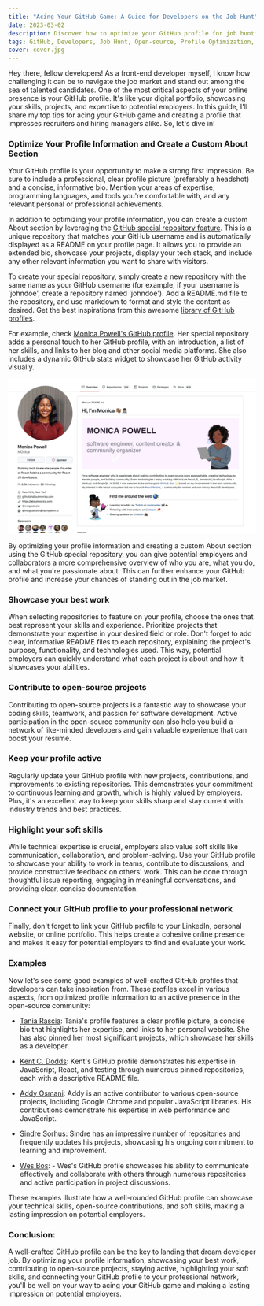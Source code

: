 ```yaml
---
title: "Acing Your GitHub Game: A Guide for Developers on the Job Hunt"
date: 2023-03-02
description: Discover how to optimize your GitHub profile for job hunting success with this comprehensive guide. Learn the best practices for showcasing your work, contributing to open-source projects, and highlighting your skills to impress potential employers.
tags: GitHub, Developers, Job Hunt, Open-source, Profile Optimization, Software Development, Programming, Coding, Repositories, Career Advice, Technical Skills, Soft Skills, README, Networking, Portfolio
cover: cover.jpg
---
```


Hey there, fellow developers! As a front-end developer myself, I know how challenging it can be to navigate the job market and stand out among the sea of talented candidates. One of the most critical aspects of your online presence is your GitHub profile. It's like your digital portfolio, showcasing your skills, projects, and expertise to potential employers. In this guide, I'll share my top tips for acing your GitHub game and creating a profile that impresses recruiters and hiring managers alike. So, let's dive in!

### Optimize Your Profile Information and Create a Custom About Section
Your GitHub profile is your opportunity to make a strong first impression. Be sure to include a professional, clear profile picture (preferably a headshot) and a concise, informative bio. Mention your areas of expertise, programming languages, and tools you're comfortable with, and any relevant personal or professional achievements.

In addition to optimizing your profile information, you can create a custom About section by leveraging the [GitHub special repository feature](https://docs.github.com/en/account-and-profile/setting-up-and-managing-your-github-profile/customizing-your-profile/managing-your-profile-readme). This is a unique repository that matches your GitHub username and is automatically displayed as a README on your profile page. It allows you to provide an extended bio, showcase your projects, display your tech stack, and include any other relevant information you want to share with visitors.

To create your special repository, simply create a new repository with the same name as your GitHub username (for example, if your username is 'johndoe', create a repository named 'johndoe'). Add a README.md file to the repository, and use markdown to format and style the content as desired. Get the best inspirations from this awesome [library of GitHub profiles](https://zzetao.github.io/awesome-github-profile/).

For example, check [Monica Powell's GitHub profile](https://github.com/M0nica). Her special repository adds a personal touch to her GitHub profile, with an introduction, a list of her skills, and links to her blog and other social media platforms. She also includes a dynamic GitHub stats widget to showcase her GitHub activity visually.

![Monica Powell's GitHub profile](./monica.jpg)

By optimizing your profile information and creating a custom About section using the GitHub special repository, you can give potential employers and collaborators a more comprehensive overview of who you are, what you do, and what you're passionate about. This can further enhance your GitHub profile and increase your chances of standing out in the job market.

### Showcase your best work
When selecting repositories to feature on your profile, choose the ones that best represent your skills and experience. Prioritize projects that demonstrate your expertise in your desired field or role. Don't forget to add clear, informative README files to each repository, explaining the project's purpose, functionality, and technologies used. This way, potential employers can quickly understand what each project is about and how it showcases your abilities.

### Contribute to open-source projects
Contributing to open-source projects is a fantastic way to showcase your coding skills, teamwork, and passion for software development. Active participation in the open-source community can also help you build a network of like-minded developers and gain valuable experience that can boost your resume.

### Keep your profile active
Regularly update your GitHub profile with new projects, contributions, and improvements to existing repositories. This demonstrates your commitment to continuous learning and growth, which is highly valued by employers. Plus, it's an excellent way to keep your skills sharp and stay current with industry trends and best practices.

### Highlight your soft skills
While technical expertise is crucial, employers also value soft skills like communication, collaboration, and problem-solving. Use your GitHub profile to showcase your ability to work in teams, contribute to discussions, and provide constructive feedback on others' work. This can be done through thoughtful issue reporting, engaging in meaningful conversations, and providing clear, concise documentation.

### Connect your GitHub profile to your professional network
Finally, don't forget to link your GitHub profile to your LinkedIn, personal website, or online portfolio. This helps create a cohesive online presence and makes it easy for potential employers to find and evaluate your work.

### Examples
Now let's see some good examples of well-crafted GitHub profiles that developers can take inspiration from. These profiles excel in various aspects, from optimized profile information to an active presence in the open-source community:

- [Tania Rascia](https://github.com/taniarascia): Tania's profile features a clear profile picture, a concise bio that highlights her expertise, and links to her personal website. She has also pinned her most significant projects, which showcase her skills as a developer.

- [Kent C. Dodds](https://github.com/kentcdodds): Kent's GitHub profile demonstrates his expertise in JavaScript, React, and testing through numerous pinned repositories, each with a descriptive README file.

- [Addy Osmani](https://github.com/addyosmani): Addy is an active contributor to various open-source projects, including Google Chrome and popular JavaScript libraries. His contributions demonstrate his expertise in web performance and JavaScript.

- [Sindre Sorhus](https://github.com/sindresorhus): Sindre has an impressive number of repositories and frequently updates his projects, showcasing his ongoing commitment to learning and improvement.

- [Wes Bos](https://github.com/wesbos): - Wes's GitHub profile showcases his ability to communicate effectively and collaborate with others through numerous repositories and active participation in project discussions.

These examples illustrate how a well-rounded GitHub profile can showcase your technical skills, open-source contributions, and soft skills, making a lasting impression on potential employers.

### Conclusion:
A well-crafted GitHub profile can be the key to landing that dream developer job. By optimizing your profile information, showcasing your best work, contributing to open-source projects, staying active, highlighting your soft skills, and connecting your GitHub profile to your professional network, you'll be well on your way to acing your GitHub game and making a lasting impression on potential employers.
